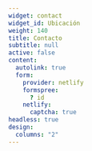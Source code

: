 ```yaml
---
widget: contact
widget_id: Ubicación
weight: 140
title: Contacto
subtitle: null
active: false
content:
  autolink: true
  form:
    provider: netlify
    formspree:
      ? id
    netlify:
      captcha: true
headless: true
design:
  columns: "2"
---
```


